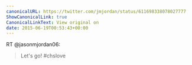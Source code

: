 ```yaml
---
canonicalURL: https://twitter.com/jmjordan/status/611698338078027777
ShowCanonicalLink: true
CanonicalLinkText: View original on
date: 2015-06-19T00:53:43+00:00
---
```

RT @jasonmjordan06:
> Let's go! #chslove